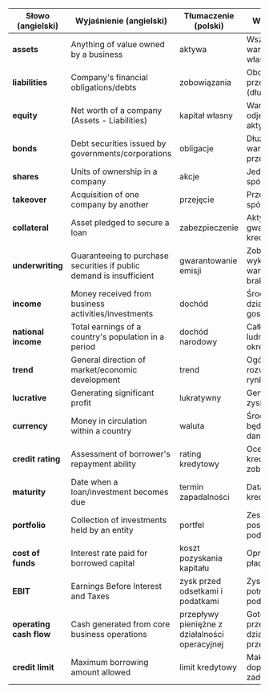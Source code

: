 | Słowo (angielski)              | Wyjaśnienie (angielski)                                                                 | Tłumaczenie (polski)             | Wyjaśnienie (polski)                                                                 |
|--------------------------------|-----------------------------------------------------------------------------------------|----------------------------------|--------------------------------------------------------------------------------------|
| **assets**                     | Anything of value owned by a business                                                   | aktywa                           | Wszystko, co ma wartość i jest własnością firmy                                      |
| **liabilities**                | Company's financial obligations/debts                                                   | zobowiązania                     | Obowiązki finansowe przedsiębiorstwa (długi)                                        |
| **equity**                     | Net worth of a company (Assets - Liabilities)                                           | kapitał własny                   | Wartość firmy po odjęciu zobowiązań od aktywów                                       |
| **bonds**                      | Debt securities issued by governments/corporations                                      | obligacje                        | Dłużne papiery wartościowe emitowane przez rządy/firmy                              |
| **shares**                     | Units of ownership in a company                                                         | akcje                            | Jednostki własności w spółce                                                        |
| **takeover**                   | Acquisition of one company by another                                                   | przejęcie                        | Przejęcie kontroli nad spółką                                                       |
| **collateral**                 | Asset pledged to secure a loan                                                          | zabezpieczenie                   | Aktywo stanowiące gwarancję spłaty kredytu                                          |
| **underwriting**               | Guaranteeing to purchase securities if public demand is insufficient                    | gwarantowanie emisji             | Zobowiązanie do wykupu papierów wartościowych przy braku popytu                     |
| **income**                     | Money received from business activities/investments                                     | dochód                           | Środki uzyskane z działalności gospodarczej/inwestycji                              |
| **national income**            | Total earnings of a country's population in a period                                    | dochód narodowy                  | Całkowite zarobki ludności kraju w danym okresie                                    |
| **trend**                      | General direction of market/economic development                                        | trend                            | Ogólny kierunek rozwoju rynku/gospodarki                                            |
| **lucrative**                  | Generating significant profit                                                           | lukratywny                       | Generujący znaczne zyski                                                            |
| **currency**                   | Money in circulation within a country                                                   | waluta                           | Środki pieniężne będące w obiegu w danym kraju                                      |
| **credit rating**              | Assessment of borrower's repayment ability                                              | rating kredytowy                 | Ocena zdolności kredytobiorcy do spłaty zobowiązań                                  |
| **maturity**                   | Date when a loan/investment becomes due                                                 | termin zapadalności              | Data wymagalności kredytu/inwestycji                                                |
| **portfolio**                  | Collection of investments held by an entity                                             | portfel                          | Zestaw inwestycji posiadanych przez podmiot                                         |
| **cost of funds**              | Interest rate paid for borrowed capital                                                 | koszt pozyskania kapitału        | Oprocentowanie płacone za kapitał obcy                                              |
| **EBIT**                       | Earnings Before Interest and Taxes                                                      | zysk przed odsetkami i podatkami | Zysk operacyjny przed potrąceniem odsetek i podatków                                |
| **operating cash flow**        | Cash generated from core business operations                                            | przepływy pieniężne z działalności operacyjnej | Gotówka generowana przez podstawową działalność przedsiębiorstwa           |
| **credit limit**               | Maximum borrowing amount allowed                                                        | limit kredytowy                  | Maksymalna dopuszczalna kwota zadłużenia                                            |
